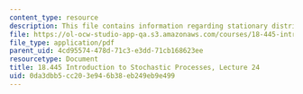 ```yaml
---
content_type: resource
description: This file contains information regarding stationary distribution.
file: https://ol-ocw-studio-app-qa.s3.amazonaws.com/courses/18-445-introduction-to-stochastic-processes-spring-2015/0da3dbb5cc203e946b38eb249eb9e499_MIT18_445S15_lecture24.pdf
file_type: application/pdf
parent_uid: 4cd95574-478d-71c3-e3dd-71cb168623ee
resourcetype: Document
title: 18.445 Introduction to Stochastic Processes, Lecture 24
uid: 0da3dbb5-cc20-3e94-6b38-eb249eb9e499
---
```

